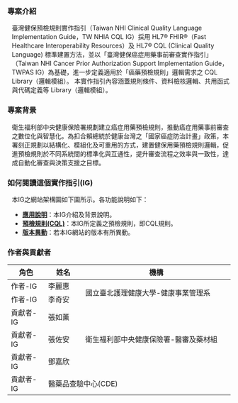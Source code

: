 ### 專案介紹

<div  style="padding-left: 10px;"> 

<p>臺灣健保預檢規則實作指引（Taiwan NHI Clinical Quality Language Implementation Guide，TW NHIA CQL IG）採用 HL7® FHIR®（Fast Healthcare Interoperability Resources）及 HL7® CQL (Clinical Quality Language) 標準建置方法，並以「臺灣健保癌症用藥事前審查實作指引」（Taiwan NHI Cancer Prior Authorization Support Implementation Guide，TWPAS IG）為基礎，進一步定義適用於「癌藥預檢規則」邏輯需求之 CQL Library（邏輯模組）。
本實作指引內容涵蓋規則條件、資料檢核邏輯、共用函式與代碼定義等 Library（邏輯模組）。</p>

</div>

### 專案背景

<div  style="padding-left: 10px;"> 

<p>衛生福利部中央健康保險署規劃建立癌症用藥預檢規則，推動癌症用藥事前審查之數位化與智慧化。為扣合賴總統於健康台灣之「國家癌症防治計畫」政策，本署刻正規劃以結構化、模組化及可重用的方式，建置健保用藥預檢規則邏輯，促進預檢規則於不同系統間的標準化與互通性，提升審查流程之效率與一致性，達成自動化審查與決策支援之目標。</p>

</div>

### 如何閱讀這個實作指引(IG)
<div  style="padding-left: 10px;"> 
<p>本IG之網站架構圖如下圖所示。各功能說明如下：</p>

<ul>
    <li><strong><a href="index.html">應用說明</a></strong>：本IG介紹及背景說明。</li>
    <li><strong><a href="libraries.html">預檢規則(CQL)</a></strong>：本IG所定義之預檢規則，即CQL規則。</li>
    <li><strong><a href="https://nhicore.nhi.gov.tw/cql/history.html">版本異動</a></strong>：若本IG網站的版本有所異動。</li>
</ul>
</div>


### 作者與貢獻者
<table class="grid" style="width:100%">
<thead>
<tr class="header">
<th style="width:10%">角色</th>
<th style="width:10%">姓名</th>
<th style="width:40%">機構</th>
</tr>
</thead>
<tbody>
<tr>
<td>作者-IG</td>
    <td>李麗惠</td>
    <td rowspan="2" style="vertical-align: middle;">國立臺北護理健康大學-健康事業管理系
</td>
</tr>
<tr>
    <td>作者-IG</td>
    <td>李奇安</td>
</tr>
<tr>
    <td>貢獻者-IG</td>
    <td>張如薰</td>
    <td rowspan="3" style="vertical-align: middle;">衛生福利部中央健康保險署-醫審及藥材組</td>
</tr>
<tr>
    <td>貢獻者-IG</td>
    <td>張佐安</td>
</tr>
<tr>
    <td>貢獻者-IG</td>
    <td>鄧嘉欣</td>
</tr>
<tr>
    <td>貢獻者-IG</td>
    <td colspan="2">醫藥品查驗中心(CDE)</td>
</tr>

</tbody>
</table>